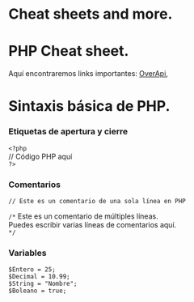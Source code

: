# Cheat sheets and more. 

# PHP Cheat sheet.

Aquí encontraremos links importantes: [OverApi](https://overapi.com/php), <br>

# Sintaxis básica de PHP.

### Etiquetas de apertura y cierre
`<?php`<br>
    // Código PHP aquí<br>
`?>`

### Comentarios
`// Este es un comentario de una sola línea en PHP`

`/*`
   Este es un comentario de múltiples líneas.<br>
   Puedes escribir varias líneas de comentarios aquí.<br>
`*/`

### Variables

`$Entero = 25;`<br>
`$Decimal = 10.99;`<br>
`$String = "Nombre";`<br>
`$Boleano = true;`<br>









